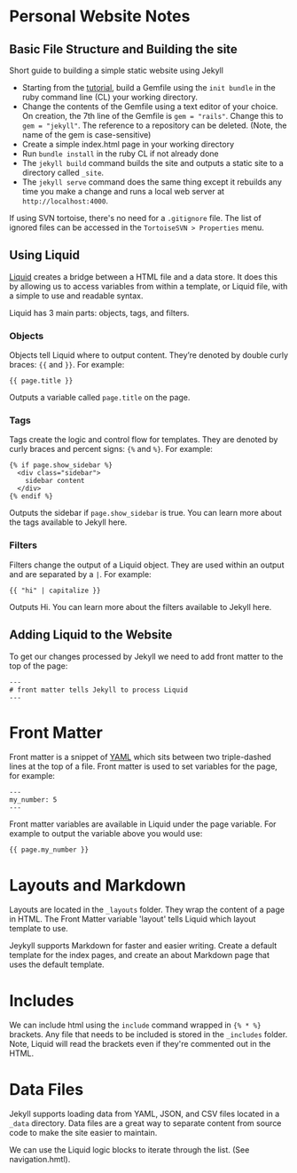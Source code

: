 # Personal Website Notes

## Basic File Structure and Building the site
Short guide to building a simple static website using Jekyll
 - Starting from the [tutorial](https://jekyllrb.com/docs/step-by-step/01-setup/), build a Gemfile using the `init bundle` in the ruby command line (CL) your working directory. 
 - Change the contents of the Gemfile using a text editor of your choice. On creation, the 7th line of the Gemfile is `gem = "rails"`. Change this to `gem = "jekyll"`. The reference to a repository can be deleted. (Note, the name of the gem is case-sensitive)
 - Create a simple index.html page in your working directory
 - Run `bundle install` in the ruby CL if not already done
 - The `jekyll build` command builds the site and outputs a static site to a directory called `_site`.
 - The `jekyll serve` command does the same thing except it rebuilds any time you make a change and runs a local web server at `http://localhost:4000`.

If using SVN tortoise, there's no need for a `.gitignore` file. The list of ignored files can be accessed in the `TortoiseSVN > Properties` menu.

## Using Liquid
[Liquid](https://shopify.github.io/liquid/) creates a bridge between a HTML file and a data store. It does this by allowing us to access variables from within a template, or Liquid file, with a simple to use and readable syntax.

Liquid has 3 main parts: objects, tags, and filters.

### Objects
Objects tell Liquid where to output content. They’re denoted by double curly braces: `{{` and `}}`. For example:

```
{{ page.title }}
```

Outputs a variable called `page.title` on the page.

### Tags

Tags create the logic and control flow for templates. They are denoted by curly braces and percent signs: `{%` and `%}`. For example:

```
{% if page.show_sidebar %}
  <div class="sidebar">
    sidebar content
  </div>
{% endif %}
```

Outputs the sidebar if `page.show_sidebar` is true. You can learn more about the tags available to Jekyll here.

### Filters

Filters change the output of a Liquid object. They are used within an output and are separated by a `|`. For example:

```
{{ "hi" | capitalize }}
```

Outputs Hi. You can learn more about the filters available to Jekyll here.


## Adding Liquid to the Website
To get our changes processed by Jekyll we need to add front matter to the top of the page:

```
---
# front matter tells Jekyll to process Liquid
---
```

# Front Matter
Front matter is a snippet of [YAML](https://yaml.org/) which sits between two triple-dashed lines at the top of a file. Front matter is used to set variables for the page, for example:

```
---
my_number: 5
---
```

Front matter variables are available in Liquid under the page variable. For example to output the variable above you would use: 

```
{{ page.my_number }}
```

# Layouts and Markdown
Layouts are located in the `_layouts` folder. They wrap the content of a page in HTML. The Front Matter variable 'layout' tells Liquid which layout template to use.

Jeykyll supports Markdown for faster and easier writing. Create a default template for the index pages, and create an about Markdown page that uses the default template.

# Includes
We can include html using the `include` command wrapped in `{% * %}` brackets. Any file that needs to be included is stored in the `_includes` folder. Note, Liquid will read the brackets even if they're commented out in the HTML.

# Data Files
Jekyll supports loading data from YAML, JSON, and CSV files located in a `_data` directory. Data files are a great way to separate content from source code to make the site easier to maintain.

We can use the Liquid logic blocks to iterate through the list. (See navigation.hmtl).